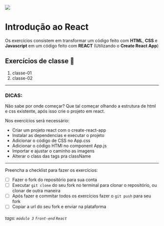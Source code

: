 ![](https://i.imgur.com/xG74tOh.png)

# Introdução ao React

Os exercícios consistem em transformar um código feito com **HTML**, **CSS** e **Javascript** em um código feito com **REACT** (Utilizando o **Create React App**)

## Exercícios de classe 🏫
1. classe-01
2. classe-02

---


### DICAS:
Não sabe por onde começar? Que tal começar olhando a estrutura de html e css existente, após isso crie o projeto em react.

Nos exercícios será necessário:

- Criar um projeto react com o create-react-app
- Instalar as dependencias  e executar o projeto
- Adicionar o código de CSS no App.css
- Adicionar o código HTMl no component App.js
- Importar e ajustar o caminho as imagens
- Alterar o class das tags pra className

---

Preencha a checklist para fazer os exercícios:

-   [ ] Fazer o fork do repositório para sua conta
-   [ ] Executar `git clone` do seu fork no terminal para clonar o repositório, ou clonar de outra maneira
-   [ ] Após fazer e commitar todos os exercícios fazer o `git push` para seu fork
-   [ ] Copiar a url do seu fork e enviar na plataforma

###### tags: `módulo 3` `front-end` `React`

